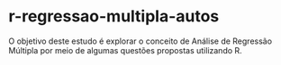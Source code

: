 # r-regressao-multipla-autos

O objetivo deste estudo é explorar o conceito de Análise de Regressão Múltipla por meio de algumas questões propostas utilizando R.
